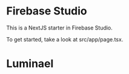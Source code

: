 
# Firebase Studio

This is a NextJS starter in Firebase Studio.

To get started, take a look at src/app/page.tsx.
# Luminael
